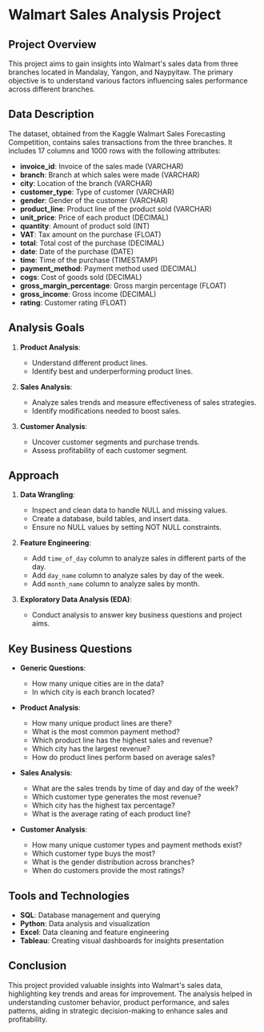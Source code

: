 # Walmart Sales Analysis Project

## Project Overview
This project aims to gain insights into Walmart's sales data from three branches located in Mandalay, Yangon, and Naypyitaw. The primary objective is to understand various factors influencing sales performance across different branches.

## Data Description
The dataset, obtained from the Kaggle Walmart Sales Forecasting Competition, contains sales transactions from the three branches. It includes 17 columns and 1000 rows with the following attributes:

- **invoice_id**: Invoice of the sales made (VARCHAR)
- **branch**: Branch at which sales were made (VARCHAR)
- **city**: Location of the branch (VARCHAR)
- **customer_type**: Type of customer (VARCHAR)
- **gender**: Gender of the customer (VARCHAR)
- **product_line**: Product line of the product sold (VARCHAR)
- **unit_price**: Price of each product (DECIMAL)
- **quantity**: Amount of product sold (INT)
- **VAT**: Tax amount on the purchase (FLOAT)
- **total**: Total cost of the purchase (DECIMAL)
- **date**: Date of the purchase (DATE)
- **time**: Time of the purchase (TIMESTAMP)
- **payment_method**: Payment method used (DECIMAL)
- **cogs**: Cost of goods sold (DECIMAL)
- **gross_margin_percentage**: Gross margin percentage (FLOAT)
- **gross_income**: Gross income (DECIMAL)
- **rating**: Customer rating (FLOAT)

## Analysis Goals
1. **Product Analysis**:
   - Understand different product lines.
   - Identify best and underperforming product lines.

2. **Sales Analysis**:
   - Analyze sales trends and measure effectiveness of sales strategies.
   - Identify modifications needed to boost sales.

3. **Customer Analysis**:
   - Uncover customer segments and purchase trends.
   - Assess profitability of each customer segment.

## Approach
1. **Data Wrangling**:
   - Inspect and clean data to handle NULL and missing values.
   - Create a database, build tables, and insert data.
   - Ensure no NULL values by setting NOT NULL constraints.

2. **Feature Engineering**:
   - Add `time_of_day` column to analyze sales in different parts of the day.
   - Add `day_name` column to analyze sales by day of the week.
   - Add `month_name` column to analyze sales by month.

3. **Exploratory Data Analysis (EDA)**:
   - Conduct analysis to answer key business questions and project aims.

## Key Business Questions
- **Generic Questions**:
  - How many unique cities are in the data?
  - In which city is each branch located?

- **Product Analysis**:
  - How many unique product lines are there?
  - What is the most common payment method?
  - Which product line has the highest sales and revenue?
  - Which city has the largest revenue?
  - How do product lines perform based on average sales?

- **Sales Analysis**:
  - What are the sales trends by time of day and day of the week?
  - Which customer type generates the most revenue?
  - Which city has the highest tax percentage?
  - What is the average rating of each product line?

- **Customer Analysis**:
  - How many unique customer types and payment methods exist?
  - Which customer type buys the most?
  - What is the gender distribution across branches?
  - When do customers provide the most ratings?

## Tools and Technologies
- **SQL**: Database management and querying
- **Python**: Data analysis and visualization
- **Excel**: Data cleaning and feature engineering
- **Tableau**: Creating visual dashboards for insights presentation

## Conclusion
This project provided valuable insights into Walmart's sales data, highlighting key trends and areas for improvement. The analysis helped in understanding customer behavior, product performance, and sales patterns, aiding in strategic decision-making to enhance sales and profitability.

